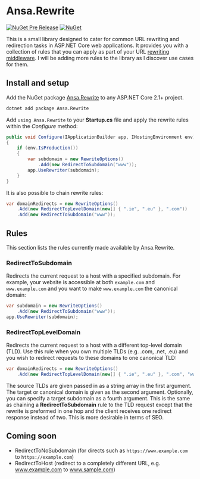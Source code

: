 # Ansa.Rewrite

[![NuGet Pre Release](https://img.shields.io/nuget/vpre/Ansa.Rewrite.svg)](https://www.nuget.org/packages/Ansa.Rewrite/)
[![NuGet](https://img.shields.io/nuget/dt/Ansa.Rewrite.svg)](https://www.nuget.org/packages/Ansa.Rewrite/)

This is a small library designed to cater for common URL rewriting and redirection tasks in ASP.NET Core web applications. It provides you with a collection of rules that you can apply as part of your URL [rewriting middleware](https://docs.microsoft.com/en-us/aspnet/core/fundamentals/url-rewriting?view=aspnetcore-2.2). I will be adding more rules to the library as I discover use cases for them.

## Install and setup

Add the NuGet package [Ansa.Rewrite](https://www.nuget.org/packages/Ansa.Rewrite/) to any ASP.NET Core 2.1+ project.

```cmd
dotnet add package Ansa.Rewrite
```

Add `using Ansa.Rewrite` to your **Startup.cs** file and apply the rewrite rules within the *Configure* method:

```C#
public void Configure(IApplicationBuilder app, IHostingEnvironment env)
{
    if (env.IsProduction())
    {
        var subdomain = new RewriteOptions()
            .Add(new RedirectToSubdomain("www"));
        app.UseRewriter(subdomain);
    }
}
```

It is also possible to chain rewrite rules:

```C#
var domainRedirects = new RewriteOptions()
    .Add(new RedirectTopLevelDomain(new[] { ".ie", ".eu" }, ".com"))
    .Add(new RedirectToSubdomain("www"));
```

## Rules

This section lists the rules currently made available by Ansa.Rewrite.

### RedirectToSubdomain

Redirects the current request to a host with a specified subdomain. For example, your website is accessible at both `example.com` and `www.example.com` and you want to make `www.example.com` the canonical domain:

```C#
var subdomain = new RewriteOptions()
    .Add(new RedirectToSubdomain("www"));
app.UseRewriter(subdomain);
```

### RedirectTopLevelDomain

Redirects the current request to a host with a different top-level domain (TLD). Use this rule when you own multiple TLDs (e.g. .com, .net, .eu) and you wish to redirect requests to these domains to one canonical TLD:

```C#
var domainRedirects = new RewriteOptions()
    .Add(new RedirectTopLevelDomain(new[] { ".ie", ".eu" }, ".com", "www"))
```

The source TLDs are given passed in as a string array in the first argument. The target or canonical domain is given as the second argument. Optionally, you can specify a target subdomain as a fourth argument. This is the same as chaining a **RedirectToSubdomain** rule to the TLD request except that the rewrite is preformed in one hop and the client receives one redirect response instead of two. This is more desirable in terms of SEO.

## Coming soon

- RedirectToNoSubdomain (for directs such as `https://www.example.com` to `https://example.com`)
- RedirectToHost (redirect to a completely different URL, e.g. www.example.com to www.sample.com)